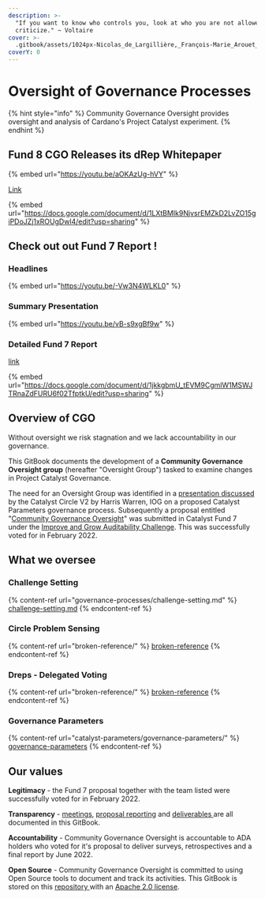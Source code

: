 ```yaml
---
description: >-
  "If you want to know who controls you, look at who you are not allowed to
  criticize." ~ Voltaire
cover: >-
  .gitbook/assets/1024px-Nicolas_de_Largillière,_François-Marie_Arouet_dit_Voltaire_adjusted.png
coverY: 0
---
```


# Oversight of Governance Processes

{% hint style="info" %}
Community Governance Oversight provides oversight and analysis of Cardano's Project Catalyst experiment.
{% endhint %}

## Fund 8 CGO Releases its dRep Whitepaper

{% embed url="https://youtu.be/aOKAzUg-hVY" %}

[Link](https://docs.google.com/document/d/1LXtBMIk9NjvsrEMZkD2LvZO15giPDoJZj1xROUgDwl4/edit?usp=sharing)

{% embed url="https://docs.google.com/document/d/1LXtBMIk9NjvsrEMZkD2LvZO15giPDoJZj1xROUgDwl4/edit?usp=sharing" %}

## Check out out Fund 7 Report !

### Headlines

{% embed url="https://youtu.be/-Vw3N4WLKL0" %}

### Summary Presentation

{% embed url="https://youtu.be/vB-s9xgBf9w" %}

### Detailed Fund 7 Report

[link](https://docs.google.com/document/d/1jkkgbmU\_tEVM9CgmlW1MSWJTRnaZdFURU6f02TfptkU/edit?usp=sharing)

{% embed url="https://docs.google.com/document/d/1jkkgbmU_tEVM9CgmlW1MSWJTRnaZdFURU6f02TfptkU/edit?usp=sharing" %}

## Overview of CGO

Without oversight we risk stagnation and we lack accountability in our governance.

This GitBook documents the development of a **Community Governance Oversight group** (hereafter "Oversight Group") tasked to examine changes in Project Catalyst Governance.

The need for an Oversight Group was identified in a [presentation ](https://quality-assurance-dao.gitbook.io/catalyst-circle-oversight-v2/meetings/meeting-2-november-25th-2021#presentation-slides)[discussed ](https://quality-assurance-dao.gitbook.io/catalyst-circle-oversight-v2/meetings/meeting-2-november-25th-2021#harris-warren-presentation-on-catalyst-parameters-governance-process-29-22)by the Catalyst Circle V2 by Harris Warren, IOG on a proposed Catalyst Parameters governance process. Subsequently a proposal entitled "[Community Governance Oversight](https://cardano.ideascale.com/c/idea/383517)" was submitted in Catalyst Fund 7 under the [Improve and Grow Auditability Challenge](https://cardano.ideascale.com/c/campaigns/26253/about). This was successfully voted for in February 2022.

## What we oversee

### Challenge Setting

{% content-ref url="governance-processes/challenge-setting.md" %}
[challenge-setting.md](governance-processes/challenge-setting.md)
{% endcontent-ref %}

### Circle Problem Sensing

{% content-ref url="broken-reference/" %}
[broken-reference](broken-reference/)
{% endcontent-ref %}

### Dreps - Delegated Voting

{% content-ref url="broken-reference/" %}
[broken-reference](broken-reference/)
{% endcontent-ref %}

### Governance Parameters

{% content-ref url="catalyst-parameters/governance-parameters/" %}
[governance-parameters](catalyst-parameters/governance-parameters/)
{% endcontent-ref %}

## Our values

**Legitimacy** - the Fund 7 proposal together with the team listed were successfully voted for in February 2022.

**Transparency** - [meetings](https://quality-assurance-dao.gitbook.io/community-governance-oversight/project-management/meetings-and-town-halls), [proposal reporting](https://quality-assurance-dao.gitbook.io/community-governance-oversight/proposal-reporting/proposal/f7-monthly-reports) and [deliverables ](https://quality-assurance-dao.gitbook.io/community-governance-oversight/governance-processes/overview)are all documented in this GitBook.

**Accountability** - Community Governance Oversight is accountable to ADA holders who voted for it's proposal to deliver surveys, retrospectives and a final report by June 2022.

**Open Source** - Community Governance Oversight is committed to using Open Source tools to document and track its activities. This GitBook is stored on this [repository ](https://github.com/Catalyst-Auditing/Community-Governance-Oversight)with an [Apache 2.0 license](LICENSE.md).
